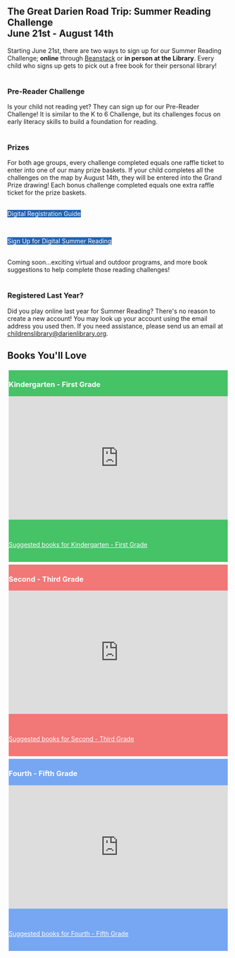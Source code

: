 <div class="text-center margin-bottom-40">
<h2 class="title-v2 title-center">The Great Darien Road Trip: Summer Reading Challenge<br/>June 21st - August 14th </h2> 

</div>  

<div class="row">
<div class="col-md-6">

Starting June 21st, there are two ways to sign up for our Summer Reading Challenge; **online** through [Beanstack](https://dar.to/2Vbxijj) or **in person at the Library**. Every child who signs up gets to pick out a free book for their personal library! 
<br />
<br />

### Pre-Reader Challenge
Is your child not reading yet? They can sign up for our Pre-Reader Challenge! It is similar to the K to 6 Challenge, but its challenges focus on early literacy skills to build a foundation for reading.
<br />
<br />

### Prizes
For both age groups, every challenge completed equals one raffle ticket to enter into one of our many prize baskets. If your child completes all the challenges on the map by August 14th, they will be entered into the Grand Prize drawing! Each bonus challenge completed equals one extra raffle ticket for the prize baskets. 
<br />
<br />
</div>
<div class="col-md-6">

<div class="row">
<div class="col-md-6">
<p>
<a href="https://dar.to/3cbx18b" class="btn-u btn-primary" style="text-decoration:none; color:#fff; background-color:#2262B1;">Digital Registration Guide</a>
</p>
<br />
</div>
<div class="col-md-6">
<p>
<a href="https://dar.to/2Vbxijj" class="btn-u btn-primary" style="text-decoration:none; color:#fff; background-color:#2262B1;">Sign Up for Digital Summer Reading</a>
</p>
<br />
</div>
</div>



</div>
<div class="row">
<div class="col-md-6">
Coming soon...exciting virtual and outdoor programs, and more book suggestions to help complete those reading challenges!
<br />
<br />

### Registered Last Year?
Did you play online last year for Summer Reading? There's no reason to create a new account! You may look up your account using the email address you used then. If you need assistance, please send us an email at [childrenslibrary@darienlibrary.org](mailto:childrenslibrary@darienlibrary.org "Email the Children's Library"). 

</div>
</div>
</div>


<div class="margin-bottom-30"></div>


<div class="text-center margin-bottom-40">
<h2 class="title-v2 title-center">Books You'll Love</h2>
</div> 

<div class="row">
<div class="col-md-4" style="background-color:#46c267; border: solid 3px #fff;">

<h3 style="color:#fff;">Kindergarten - First Grade</h3>

<div style="padding:56.25% 0 0 0;position:relative;"><iframe src="https://player.vimeo.com/video/556204373?title=0&byline=0&portrait=0" style="position:absolute;top:0;left:0;width:100%;height:100%;" frameborder="0" allow="autoplay; fullscreen; picture-in-picture" allowfullscreen></iframe></div><script src="https://player.vimeo.com/api/player.js"></script>
<br />
<br />

<a href="https://dar.to/3wFdyVj" style="color:#fff;">Suggested books for Kindergarten - First Grade</a>
<br />
<br />
</div>
<div class="col-md-4" style="background-color:#f27777; border: solid 3px #fff;">

<h3 style="color:#fff;">Second - Third Grade</h3>

<div style="padding:56.25% 0 0 0;position:relative;"><iframe src="https://player.vimeo.com/video/556205177?title=0&byline=0&portrait=0" style="position:absolute;top:0;left:0;width:100%;height:100%;" frameborder="0" allow="autoplay; fullscreen; picture-in-picture" allowfullscreen></iframe></div><script src="https://player.vimeo.com/api/player.js"></script>
<br />
<br />

<a href="https://dar.to/3c0tObv" style="color:#fff;">Suggested books for Second - Third Grade</a>

<br />
</div>
<div class="col-md-4" style="background-color:#77a6f2; border: solid 3px #fff;">

<h3 style="color:#fff;">Fourth - Fifth Grade</h3>

<div style="padding:56.25% 0 0 0;position:relative;"><iframe src="https://player.vimeo.com/video/556208111?title=0&byline=0&portrait=0" style="position:absolute;top:0;left:0;width:100%;height:100%;" frameborder="0" allow="autoplay; fullscreen; picture-in-picture" allowfullscreen></iframe></div><script src="https://player.vimeo.com/api/player.js"></script>
<br />
<br />

<a href="https://dar.to/3c3b4IG" style="color:#fff;">Suggested books for Fourth - Fifth Grade</a>

<br />
</div>
</div>